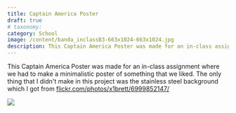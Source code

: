 ```yaml
---
title: Captain America Poster
draft: true
# taxonomy:
category: School
image: /content/banda_inclassB3-663x1024-663x1024.jpg
description: This Captain America Poster was made for an in-class assignment where we had to make a minimalistic poster of something that we liked.
---
```


This Captain America Poster was made for an in-class assignment where we had to make a minimalistic poster of something that we liked.
The only thing that I didn't make in this project was the stainless steel background which I got from [flickr.com/photos/x1brett/6999852147/](https://flickr.com/photos/x1brett/6999852147/)

![](/content/banda_inclassB3-663x1024-663x1024.jpg)